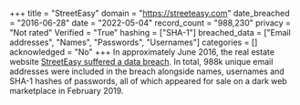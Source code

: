 +++
title = "StreetEasy"
domain = "https://streeteasy.com"
date_breached = "2016-06-28"
date = "2022-05-04"
record_count = "988,230"
privacy = "Not rated"
Verified = "True"
hashing = ["SHA-1"]
breached_data = ["Email addresses", "Names", "Passwords", "Usernames"]
categories = []
acknowledged = "No"
+++
In approximately June 2016, the real estate website <a href="https://therealdeal.com/2019/02/19/a-million-streeteasy-accounts-hacked/" target="_blank" rel="noopener">StreetEasy suffered a data breach</a>. In total, 988k unique email addresses were included in the breach alongside names, usernames and SHA-1 hashes of passwords, all of which appeared for sale on a dark web marketplace in February 2019.
